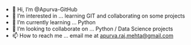 - 👋 Hi, I’m @Apurva-GitHub
- 👀 I’m interested in ... learning GIT and collaborating on some projects
- 🌱 I’m currently learning ... Python
- 💞️ I’m looking to collaborate on ... Python / Data Science projects
- 📫 How to reach me ... email me at apurva.raj.mehta@gmail.com

<!---
Apurva-GitHub/Apurva-GitHub is a ✨ special ✨ repository because its `README.md` (this file) appears on your GitHub profile.
You can click the Preview link to take a look at your changes.
--->
